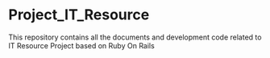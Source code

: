 # Project_IT_Resource
This repository contains all the documents and development code related to IT Resource Project based on Ruby On Rails 

